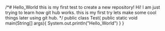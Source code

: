 /*# Hello_World
this is my first test to create a new repository!
Hi!
I am just trying to learn how git hub works.
this is my first try
lets make some cool things later using git hub.
*/
public class Test{
  public static void main(String[] args){
  System.out.println("Hello_World")
  }
}
